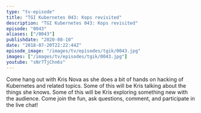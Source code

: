 ```yaml
---
type: "tv-episode"
title: "TGI Kubernetes 043: Kops revisited"
description: "TGI Kubernetes 043: Kops revisited"
episode: "0043"
aliases: ["/0043"]
publishdate: "2020-08-10"
date: "2018-07-20T22:22:44Z"
episode_image: "/images/tv/episodes/tgik/0043.jpg"
images: ["/images/tv/episodes/tgik/0043.jpg"]
youtube: "sNr7TjChn6s"
---
```


Come hang out with Kris Nova as she does a bit of hands on hacking of Kubernetes and related topics. Some of this will be Kris talking about the things she knows. Some of this will be Kris exploring something new with the audience. Come join the fun, ask questions, comment, and participate in the live chat!

